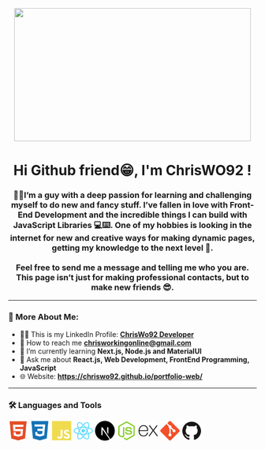 <div id="header" align="center">
        <img src="https://media.giphy.com/media/zOvBKUUEERdNm/giphy.gif" width="480" height="270">
        <h1 align="center">Hi Github friend😁, I'm ChrisWO92 !</h1>
        <h3 align="center">
            👨‍💻I’m a guy with a deep passion for learning and challenging myself to do new and fancy stuff. I’ve fallen in love with Front-End Development and the incredible things I can build with JavaScript Libraries 💻⌨️. One of my hobbies is looking in the internet for new and creative ways for making dynamic pages, getting my knowledge to the next level 🚀.<br><br>
            Feel free to send me a message and telling me who you are. This page isn’t just for making professional contacts, but to make new friends 😎.
        </h3>
    </div>

---
### 💬 More About Me:

- 👨‍💻 This is my LinkedIn Profile: **[ChrisWo92 Developer](https://www.linkedin.com/in/cristian-pineda-developer/)**
- 📨 How to reach me **chrisworkingonline@gmail.com**
- 🌱 I’m currently learning **Next.js, Node.js and MaterialUI**
- 💬 Ask me about **React.js, Web Development, FrontEnd Programming, JavaScript**
- 🌐 Website: **https://chriswo92.github.io/portfolio-web/**

---
<div align="left">
    <h3>🛠 Languages and Tools</h3>
    <div>
        <img src="https://github.com/devicons/devicon/blob/master/icons/html5/html5-plain.svg" alt="HTML" width="40" height="40" title="HTML">
        <img src="https://github.com/devicons/devicon/blob/master/icons/css3/css3-plain.svg" alt="CSS" width="40" height="40" title="CSS">
        <img src="https://github.com/devicons/devicon/blob/master/icons/javascript/javascript-plain.svg" alt="JavaScript" width="40" height="40" title="JavaScript">
        <img src="https://github.com/devicons/devicon/blob/master/icons/react/react-original.svg" alt="React" width="40" height="40" title="React">
        <img src="https://github.com/devicons/devicon/blob/master/icons/nextjs/nextjs-original.svg" alt="Next" width="40" height="40" title="Next">
        <img src="https://github.com/devicons/devicon/blob/master/icons/nodejs/nodejs-plain.svg" alt="Node" width="40" height="40" title="Node">
        <img src="https://github.com/devicons/devicon/blob/master/icons/express/express-original.svg" alt="Express" width="40" height="40" title="Express">
        <img src="https://github.com/devicons/devicon/blob/master/icons/git/git-plain.svg" alt="Git" width="40" height="40" title="Git">
        <img src="https://github.com/devicons/devicon/blob/master/icons/github/github-original.svg" alt="GitHub" width="40" height="40" title="GitHub">
    </div>
</div>
